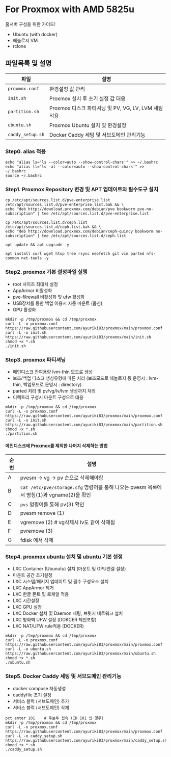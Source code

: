 # For Proxmox with AMD 5825u

홈서버 구성을 위한 가이드!
- Ubuntu (with docker)
- 헤놀로지 VM
- rclone

## 파일목록 및 설명

| 파일 | 설명 |
| --- | --- |
| `proxmox.conf` | 환경설정 값 관리 |
| `init.sh` | Proxmox 설치 후 초기 설정 값 대응 |
| `partition.sh` | Proxmox 디스크 파티셔닝 및 PV, VG, LV, LVM 세팅 적용 |
| `ubuntu.sh` | Proxmox Ubuntu 설치 및 환경설정 |
| `caddy_setup.sh` | Docker Caddy 세팅 및 서브도메인 관리기능  |

### Step0. alias 적용
```
echo "alias ls='ls --color=auto --show-control-chars'" >> ~/.bashrc
echo "alias ll='ls -al --color=auto --show-control-chars'" >> ~/.bashrc
source ~/.bashrc
```

### Step1. Proxmox Repository 변경 및 APT 업데이트와 필수도구 설치
```
cp /etc/apt/sources.list.d/pve-enterprise.list /etc/apt/sources.list.d/pve-enterprise.list.bak && \
echo "deb http://download.proxmox.com/debian/pve bookworm pve-no-subscription" | tee /etc/apt/sources.list.d/pve-enterprise.list
```
```
cp /etc/apt/sources.list.d/ceph.list /etc/apt/sources.list.d/ceph.list.bak && \
echo "deb http://download.proxmox.com/debian/ceph-quincy bookworm no-subscription" | tee /etc/apt/sources.list.d/ceph.list
```
```
apt update && apt upgrade -y
```
```
apt install curl wget htop tree rsync neofetch git vim parted nfs-common net-tools -y
```

### Step2. proxmox 기본 설정파일 실행
- root 사이즈 최대치 설정
- AppArmor 비활성화
- pve-filrewall 비활성화 및 ufw 활성화
- USB장치를 통한 백업 이용시 자동 마운트 (옵션)
- GPU 활성화
```
mkdir -p /tmp/proxmox && cd /tmp/proxmox
curl -L -o proxmox.conf https://raw.githubusercontent.com/ayuriki83/proxmox/main/proxmox.conf
curl -L -o init.sh https://raw.githubusercontent.com/ayuriki83/proxmox/main/init.sh
chmod +x *.sh
./init.sh
```

### Step3. proxmox 파티셔닝
- 메인디스크 잔여용량 lvm-thin 모드로 생성
- 보조/백업 디스크 생성유형에 따른 처리 (보조모드로 헤놀로지 통 운영시 : lvm-thin, 백업모드로 운영시 : directory)
- parted 처리 및 pv/vg/lv/lvm 생성까지 처리
- 디렉토리 구성시 마운트 구성으로 대응
```
mkdir -p /tmp/proxmox && cd /tmp/proxmox
curl -L -o proxmox.conf https://raw.githubusercontent.com/ayuriki83/proxmox/main/proxmox.conf
curl -L -o init.sh https://raw.githubusercontent.com/ayuriki83/proxmox/main/partition.sh
chmod +x *.sh
./partition.sh
```

#### 메인디스크에 Proxmox를 제외한 나머지 삭제하는 방법
| 순번 | 설명 |
| --- | --- |
| A | pvesm -> vg -> pv 순으로 삭제해야함 |
| B | `cat /etc/pve/storage.cfg` 명령어를 통해 나오는 pvesm 목록에서 명칭(1)과 vgname(2)을 확인 |
| C | `pvs` 명령어를 통해 pv(3) 확인 |
| D | pvesm remove (1) |
| E | vgremove (2)    # vg삭제시 lv도 같이 삭제됨 |
| F | pvremove (3) |
| G | fdisk 에서 삭제 |

### Step4. proxmox ubuntu 설치 및 ubuntu 기본 설정
- LXC Container (Ubunutu) 설치 (마운트 및 GPU연결 설정)
- 마운트 공간 초기설정
- LXC 시스템/패키지 업데이트 및 필수 구성요소 설치
- LXC AppArmor 제거
- LXC 한글 폰트 및 로케일 적용
- LXC 시간설정
- LXC GPU 설정
- LXC Docker 설치 및 Daemon 세팅, 브릿지 네트워크 설치
- LXC 방화벽 UFW 설정 (DOKCER 체인포함)
- LXC NAT/UFW rule적용 (DOCKER)
```
mkdir -p /tmp/proxmox && cd /tmp/proxmox
curl -L -o proxmox.conf https://raw.githubusercontent.com/ayuriki83/proxmox/main/proxmox.conf
curl -L -o ubuntu.sh https://raw.githubusercontent.com/ayuriki83/proxmox/main/ubuntu.sh
chmod +x *.sh
./ubuntu.sh
```

### Step5. Docker Caddy 세팅 및 서브도메인 관리기능
- docker compose 자동생성
- caddyfile 초기 설정
- 서비스 블럭 (서브도메인) 추가
- 서비스 블럭 (서브도메인) 삭제
```
pct enter 101    # 우분투 접속 (ID 101 인 경우)
mkdir -p /tmp/proxmox && cd /tmp/proxmox
curl -L -o proxmox.conf https://raw.githubusercontent.com/ayuriki83/proxmox/main/proxmox.conf
curl -L -o caddy_setup.sh https://raw.githubusercontent.com/ayuriki83/proxmox/main/caddy_setup.sh
chmod +x *.sh
./caddy_setup.sh
```
